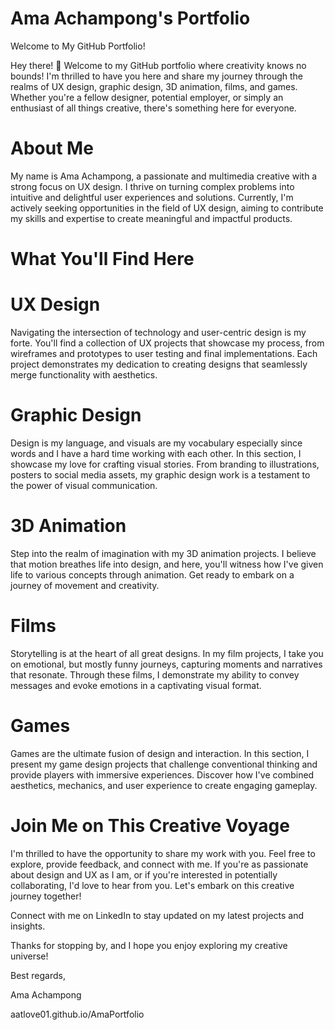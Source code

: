 # Ama Achampong's Portfolio


Welcome to My GitHub Portfolio!

Hey there! 👋 Welcome to my GitHub portfolio where creativity knows no bounds! I'm thrilled to have you here and share my journey through the realms of UX design, graphic design, 3D animation, films, and games. Whether you're a fellow designer, potential employer, or simply an enthusiast of all things creative, there's something here for everyone.

# About Me
My name is Ama Achampong, a passionate and multimedia creative with a strong focus on UX design. I thrive on turning complex problems into intuitive and delightful user experiences and solutions. Currently, I'm actively seeking opportunities in the field of UX design, aiming to contribute my skills and expertise to create meaningful and impactful products.

# What You'll Find Here

# UX Design
Navigating the intersection of technology and user-centric design is my forte. You'll find a collection of UX projects that showcase my process, from wireframes and prototypes to user testing and final implementations. Each project demonstrates my dedication to creating designs that seamlessly merge functionality with aesthetics.

# Graphic Design
Design is my language, and visuals are my vocabulary especially since words and I have a hard time working with each other. In this section, I showcase my love for crafting visual stories. From branding to illustrations, posters to social media assets, my graphic design work is a testament to the power of visual communication.

# 3D Animation
Step into the realm of imagination with my 3D animation projects. I believe that motion breathes life into design, and here, you'll witness how I've given life to various concepts through animation. Get ready to embark on a journey of movement and creativity.

# Films
Storytelling is at the heart of all great designs. In my film projects, I take you on emotional, but mostly funny journeys, capturing moments and narratives that resonate. Through these films, I demonstrate my ability to convey messages and evoke emotions in a captivating visual format.

# Games
Games are the ultimate fusion of design and interaction. In this section, I present my game design projects that challenge conventional thinking and provide players with immersive experiences. Discover how I've combined aesthetics, mechanics, and user experience to create engaging gameplay.

# Join Me on This Creative Voyage
I'm thrilled to have the opportunity to share my work with you. Feel free to explore, provide feedback, and connect with me. If you're as passionate about design and UX as I am, or if you're interested in potentially collaborating, I'd love to hear from you. Let's embark on this creative journey together!

Connect with me on LinkedIn to stay updated on my latest projects and insights.

Thanks for stopping by, and I hope you enjoy exploring my creative universe!

Best regards,

Ama Achampong


aatlove01.github.io/AmaPortfolio
